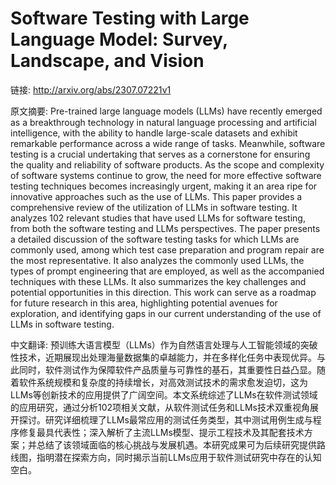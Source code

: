 # Software Testing with Large Language Model: Survey, Landscape, and Vision

链接: http://arxiv.org/abs/2307.07221v1

原文摘要:
Pre-trained large language models (LLMs) have recently emerged as a
breakthrough technology in natural language processing and artificial
intelligence, with the ability to handle large-scale datasets and exhibit
remarkable performance across a wide range of tasks. Meanwhile, software
testing is a crucial undertaking that serves as a cornerstone for ensuring the
quality and reliability of software products. As the scope and complexity of
software systems continue to grow, the need for more effective software testing
techniques becomes increasingly urgent, making it an area ripe for innovative
approaches such as the use of LLMs. This paper provides a comprehensive review
of the utilization of LLMs in software testing. It analyzes 102 relevant
studies that have used LLMs for software testing, from both the software
testing and LLMs perspectives. The paper presents a detailed discussion of the
software testing tasks for which LLMs are commonly used, among which test case
preparation and program repair are the most representative. It also analyzes
the commonly used LLMs, the types of prompt engineering that are employed, as
well as the accompanied techniques with these LLMs. It also summarizes the key
challenges and potential opportunities in this direction. This work can serve
as a roadmap for future research in this area, highlighting potential avenues
for exploration, and identifying gaps in our current understanding of the use
of LLMs in software testing.

中文翻译:
预训练大语言模型（LLMs）作为自然语言处理与人工智能领域的突破性技术，近期展现出处理海量数据集的卓越能力，并在多样化任务中表现优异。与此同时，软件测试作为保障软件产品质量与可靠性的基石，其重要性日益凸显。随着软件系统规模和复杂度的持续增长，对高效测试技术的需求愈发迫切，这为LLMs等创新技术的应用提供了广阔空间。本文系统综述了LLMs在软件测试领域的应用研究，通过分析102项相关文献，从软件测试任务和LLMs技术双重视角展开探讨。研究详细梳理了LLMs最常应用的测试任务类型，其中测试用例生成与程序修复最具代表性；深入解析了主流LLMs模型、提示工程技术及其配套技术方案；并总结了该领域面临的核心挑战与发展机遇。本研究成果可为后续研究提供路线图，指明潜在探索方向，同时揭示当前LLMs应用于软件测试研究中存在的认知空白。
